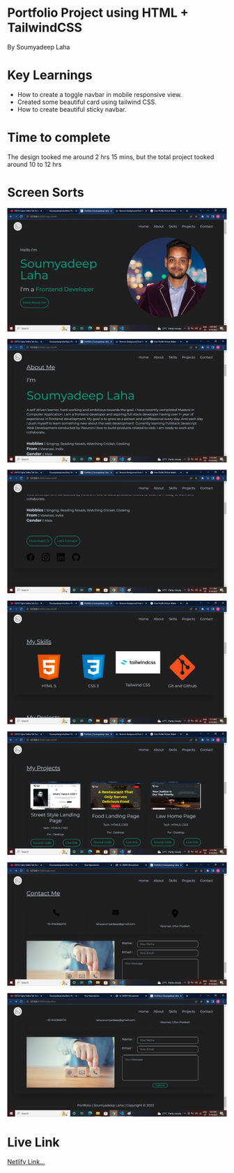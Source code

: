 # Portfolio Project using HTML + TailwindCSS

By Soumyadeep Laha

# Key Learnings

- How to create a toggle navbar in mobile responsive view.
- Created some beautiful card using tailwind CSS.
- How to create beautiful sticky navbar.

# Time to complete

The design tooked me around 2 hrs 15 mins, but the total project tooked around 10 to 12 hrs

# Screen Sorts

![](./images/Screen1_Portfolio.jpg)

![](./images/Screen2_Portfolio.jpg)

![](./images/Screen3_Portfolio.jpg)

![](./images/Screen4_Portfolio.jpg)

![](./images/Screen5_Portfolio.jpg)

![](./images/Screen6_Portfolio.jpg)

![](./images/Screen7_Portfolio.jpg)

# Live Link

[Netlify Link...]()


